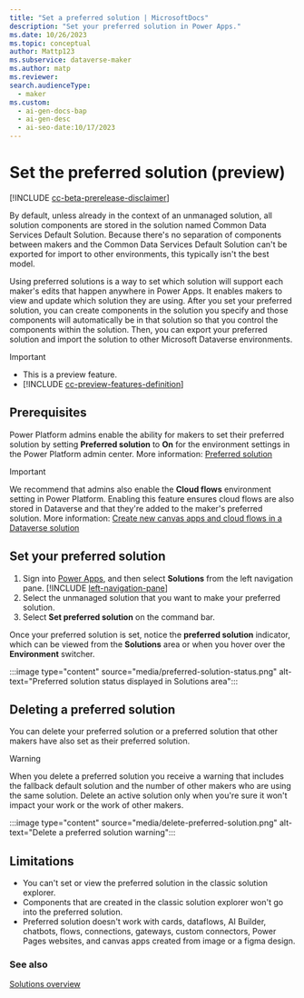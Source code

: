 ```yaml
---
title: "Set a preferred solution | MicrosoftDocs"
description: "Set your preferred solution in Power Apps."
ms.date: 10/26/2023
ms.topic: conceptual
author: Mattp123
ms.subservice: dataverse-maker
ms.author: matp
ms.reviewer:
search.audienceType:
  - maker
ms.custom:
  - ai-gen-docs-bap
  - ai-gen-desc
  - ai-seo-date:10/17/2023
---
```

# Set the preferred solution (preview)

[!INCLUDE [cc-beta-prerelease-disclaimer](../../includes/cc-beta-prerelease-disclaimer.md)]

By default, unless already in the context of an unmanaged solution, all solution components are stored in the solution named Common Data Services Default Solution. Because there's no separation of components between makers and the Common Data Services Default Solution can't be exported for import to other environments, this typically isn't the best model.

Using preferred solutions is a way to set which solution will support each maker's edits that happen anywhere in Power Apps. It enables makers to view and update which solution they are using. After you set your preferred solution, you can create components in the solution you specify and those components will automatically be in that solution so that you control the components within the solution. Then, you can export your preferred solution and import the solution to other Microsoft Dataverse environments.

> [!IMPORTANT]
>
> - This is a preview feature.
> - [!INCLUDE [cc-preview-features-definition](../../includes/cc-preview-features-definition.md)]

## Prerequisites

Power Platform admins enable the ability for makers to set their preferred solution by setting **Preferred solution** to **On** for the environment settings in the Power Platform admin center. More information: [Preferred solution](/power-platform/admin/settings-features#preferred-solution)

<!-- Alternatively, Power Platform admins can use Dataverse APIs, so that a maker’s solution components are organized. -->

> [!IMPORTANT]
> We recommend that admins also enable the **Cloud flows** environment setting in Power Platform. Enabling this feature ensures cloud flows are also stored in Dataverse and that they're added to the maker's preferred solution. More information: [Create new canvas apps and cloud flows in a Dataverse solution](/power-platform/admin/settings-features#create-new-canvas-apps-and-cloud-flows-in-a-dataverse-solution)

## Set your preferred solution

1. Sign into [Power Apps](https://make.powerapps.com/?utm_source=padocs&utm_medium=linkinadoc&utm_campaign=referralsfromdoc), and then select **Solutions** from the left navigation pane. [!INCLUDE [left-navigation-pane](../../includes/left-navigation-pane.md)]
1. Select the unmanaged solution that you want to make your preferred solution.
1. Select **Set preferred solution** on the command bar.

Once your preferred solution is set, notice the **preferred solution** indicator, which can be viewed from the **Solutions** area or when you hover over the **Environment** switcher.

:::image type="content" source="media/preferred-solution-status.png" alt-text="Preferred solution status displayed in Solutions area":::

## Deleting a preferred solution

You can delete your preferred solution or a preferred solution that other makers have also set as their preferred solution.

> [!WARNING]
> When you delete a preferred solution you receive a warning that includes the fallback default solution and the number of other makers who are using the same solution. Delete an active solution only when you're sure it won't impact your work or the work of other makers.
> 
> :::image type="content" source="media/delete-preferred-solution.png" alt-text="Delete a preferred solution warning":::

## Limitations

- You can't set or view the preferred solution in the classic solution explorer.
- Components that are created in the classic solution explorer won't go into the preferred solution.
- Preferred solution doesn't work with cards, dataflows, AI Builder, chatbots, flows, connections, gateways, custom connectors, Power Pages websites, and canvas apps created from image or a figma design.

### See also

[Solutions overview](solutions-overview.md)
